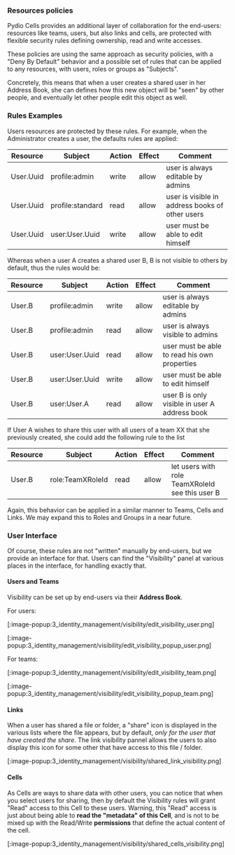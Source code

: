 ### Resources policies

Pydio Cells provides an additional layer of collaboration for the end-users: resources like teams, users, but also links and cells, are protected with flexible security rules defining ownership, read and write accesses.

These policies are using the same approach as security policies, with a "Deny By Default" behavior and a possible set of rules that can be applied to any resources, with users, roles or groups as "Subjects".

Concretely, this means that when a user creates a shared user in her Address Book, she can defines how this new object will be "seen" by other people, and eventually let other people edit this object as well.

### Rules Examples

Users resources are protected by these rules. For example, when the Administrator creates a user, the defaults rules are applied:

| Resource  | Subject          | Action | Effect | Comment                                         |
| --------- | ---------------- | ------ | ------ | ----------------------------------------------- |
| User.Uuid | profile:admin    | write  | allow  | user is always editable by admins               |
| User.Uuid | profile:standard | read   | allow  | user is visible in address books of other users |
| User.Uuid | user:User.Uuid   | write  | allow  | user must be able to edit himself               |

Whereas when a user A creates a shared user B, B is not visible to others by default, thus the rules would be:

| Resource | Subject        | Action | Effect | Comment                                       |
| -------- | -------------- | ------ | ------ | --------------------------------------------- |
| User.B   | profile:admin  | write  | allow  | user is always editable by admins             |
| User.B   | profile:admin  | read   | allow  | user is always visible to admins              |
| User.B   | user:User.Uuid | read   | allow  | user must be able to read his own properties  |
| User.B   | user:User.Uuid | write  | allow  | user must be able to edit himself             |
| User.B   | user:User.A    | read   | allow  | user B is only visible in user A address book |

If User A wishes to share this user with all users of a team XX that she previously created, she could add the following rule to the list

| Resource | Subject          | Action | Effect | Comment                                         |
| -------- | ---------------- | ------ | ------ | ----------------------------------------------- |
| User.B   | role:TeamXRoleId | read   | allow  | let users with role TeamXRoleId see this user B |

Again, this behavior can be applied in a similar manner to Teams, Cells and Links. We may expand this to Roles and Groups in a near future.

### User Interface

Of course, these rules are not "written" manually by end-users, but we provide an interface for that. Users can find the "Visibility" panel at various places in the interface, for handling exactly that.

#### Users and Teams

Visibility can be set up by end-users via their **Address Book**.

For users:

[:image-popup:3_identity_management/visibility/edit_visibility_user.png]  

[:image-popup:3_identity_management/visibility/edit_visibility_popup_user.png]

For teams:

[:image-popup:3_identity_management/visibility/edit_visibility_team.png]  

[:image-popup:3_identity_management/visibility/edit_visibility_popup_team.png]

#### Links

When a user has shared a file or folder, a "share" icon is displayed in the various lists where the file appears, but by default, _only for the user that have created the share_.
The link visibility pannel allows the users to also display this icon for some other that have access to this file / folder.

[:image-popup:3_identity_management/visibility/shared_link_visibility.png]

#### Cells

As Cells are ways to share data with other users, you can notice that when you select users for sharing, then by default the Visibility rules will grant "Read" access to this Cell to these users. Warning, this "Read" access is just about being able to **read the "metadata" of this Cell**, and is not to be mixed up with the Read/Write **permissions** that define the actual content of the cell.

[:image-popup:3_identity_management/visibility/shared_cells_visibility.png]
